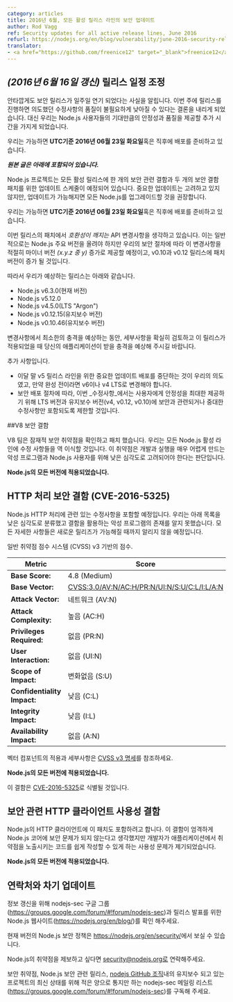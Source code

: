 ```yaml
---
category: articles
title: 2016년 6월, 모든 활성 릴리스 라인의 보안 업데이트
author: Rod Vagg
ref: Security updates for all active release lines, June 2016
refurl: https://nodejs.org/en/blog/vulnerability/june-2016-security-releases/
translator:
- <a href="https://github.com/freenice12" target="_blank">freenice12</a>
---
```


<!--

## _(Update 16-June-2016)_ Adjusted release schedule

Unfortunately we have to announce that we are delaying our security releases by a week. We have concluded that pushing forward with the releases this week would unnecessarily compromise the quality of the fixes we intended to include. Instead, we will be taking the extra time to be sure that we are delivering the stability and quality that Node.js users expect.

We now intend to make releases available on or soon after **Thursday, the 23rd of June, 2016, UTC**.

***Original post is included below***

The Node.js project has scheduled updates for all of its active release lines to patch two security flaws and one security-related usability flaw. We do not consider any of our updates to be critical, however, it is recommended that all production instances of Node.js be upgraded when the releases are made available.

We intend to make releases available on or soon after **Thursday, the 16th of June, 2016, UTC**.

-->

## _(2016년 6월 16일 갱신)_ 릴리스 일정 조정

안타깝게도 보안 릴리스가 일주일 연기 되었다는 사실을 알립니다. 이번 주에 릴리스를 진행하면 의도했던 수정사항의 품질이 불필요하게 낮아질 수 있다는 결론을 내리게 되었습니다. 대신 우리는 Node.js 사용자들의 기대만큼의 안정성과 품질을 제공할 추가 시간을 가지게 되었습니다.

우리는 가능하면 **UTC기준 2016년 06월 23일 화요일**혹은 직후에 배포를 준비하고 있습니다.

***원본 글은 아래에 포함되어 있습니다.***

Node.js 프로젝트는 모든 활성 릴리스에 한 개의 보안 관련 결함과 두 개의 보안 결함 패치를 위한 업데이트 스케줄이 예정되어 있습니다. 중요한 업데이트는 고려하고 있지 않지만, 업데이트가 가능해지면 모든 Node.js를 업그레이드할 것을 권장합니다.

우리는 가능하면 **UTC기준 2016년 06월 23일 화요일**혹은 직후에 배포를 준비하고 있습니다.

<!--
We consider some of the patches in these releases to be API _breaking_ changes which would normally warrant an increase in the major-version number of Node.js. However, in accordance with our security procedures we will be delivering these changes in minor-version increases _(the y in x.y.z)_ where appropriate, and patch-version increases in v0.10 an v0.12 releases.

Therefore, we expect to be releasing:

* Node.js v6.3.0 (Current)
* Node.js v5.12.0
* Node.js v4.5.0 (LTS "Argon")
* Node.js v0.12.15 (Maintenance)
* Node.js v0.10.46 (Maintenance)
-->

이번 릴리스의 패치에서 _호환성이 깨지는_ API 변경사항을 생각하고 있습니다. 이는 일반적으로는 Node.js 주요 버전을 올려야 하지만 우리의 보안 절차에 따라 이 변경사항을 적절히 마이너 버전 _(x.y.z 중 y)_ 증가로 제공할 예정이고, v0.10과 v0.12 릴리스에 패치 버전이 증가 될 것입니다.

따라서 우리가 예상하는 릴리스는 아래와 같습니다.

* Node.js v6.3.0(현재 버전)
* Node.js v5.12.0
* Node.js v4.5.0(LTS "Argon")
* Node.js v0.12.15(유지보수 버전)
* Node.js v0.10.46(유지보수 버전)

<!--
While we anticipate minimal impact from the breaking changes, please be sure to review the details once they are released and make an assessment regarding the impact on your applications.

Additional notes:
* It is our intention to stop releasing critical updates for the v5 release line at the end of this month, you should migrate to to v6 or v4 LTS if you have not already done so.
* In accordance with our security release procedures, we will be limiting changes included in the LTS and Maintenance lines (v4, v0.12 and v0.10) _for these updates_ to only security-related and critical fixes to provide maximum stability for users.
-->

변경사항에서 최소한의 충격을 예상하는 동안, 세부사항을 확실히 검토하고 이 릴리스가 적용되었을 때 당신의 애플리케이션이 받을 충격을 예상해 주시길 바랍니다.

추가 사항입니다.

* 이달 말 v5 릴리스 라인을 위한 중요한 업데이트 배포를 중단하는 것이 우리의 의도였고, 만약 완성 전이라면 v6이나 v4 LTS로 변경해야 합니다.
* 보안 배포 절차에 따라, 이번 _수정사항_에서는 사용자에게 안정성을 최대한 제공하기 위해 LTS 버전과 유지보수 버전(v4, v0.12, v0.10)에 보안과 관련되거나 중대한 수정사항만 포함되도록 제한할 것입니다.

<!--

## V8 security defect

-->

##V8 보안 결함

<!--

The V8 team has identified and patched a potential security vulnerability. We will be backporting the fix to all active release lines of Node.js. Our current assessment is that this vulnerability should be considered low-severity for Node.js users with an exploit being very difficult to develop and execute.

**All versions of Node.js are affected.**

-->

V8 팀은 잠재적 보안 취약점을 확인하고 패치 했습니다. 우리는 모든 Node.js 활성 라인에 수정 사항들을 역 이식할 것입니다. 이 취약점은 개발과 실행을 매우 어렵게 만드는 악성 프로그램과 Node.js 사용자를 위해 낮은 심각도로 고려되어야 한다는 판단입니다.

**Node.js의 모든 버전에 적용되었습니다.**

<!--

## HTTP processing security defect (CVE-2016-5325)

-->

## HTTP 처리 보안 결함 (CVE-2016-5325)

<!--

We will be including fixes relating to Node.js HTTP processing. We categorise these as low-severity and are not aware of any existing exploits leveraging the defects. Full details are embargoed until new releases are available.

Common Vulnerability Scoring System (CVSS) v3 Base Score:

| Metric                      | Score                      |
|-----------------------------|----------------------------|
| **Base Score:**             | 4.8 (Medium)               |
| **Base Vector:**            | [CVSS:3.0/AV:N/AC:H/PR:N/UI:N/S:U/C:L/I:L/A:N](https://www.first.org/cvss/calculator/3.0#CVSS:3.0/AV:N/AC:H/PR:N/UI:N/S:U/C:L/I:L/A:N)
| **Attack Vector:**          | Network (AV:N)             |
| **Attack Complexity:**      | High (AC:H)                |
| **Privileges Required:**    | None (PR:N)                |
| **User Interaction:**       | None (UI:N)                |
| **Scope of Impact:**        | Unchanged (S:U)            |
| **Confidentiality Impact:** | Low (C:L)                  |
| **Integrity Impact:**       | Low (I:L)                  |
| **Availability Impact:**    | None (A:N)                 |

Refer to the [CVSS v3 Specification](https://www.first.org/cvss/specification-document) for details on the meanings and application of the vector components.

**All versions of Node.js are affected.**

This defect will identified as [CVE-2016-5325](https://cve.mitre.org/cgi-bin/cvename.cgi?name=CVE-2016-5325)
-->

Node.js HTTP 처리에 관련 있는 수정사항을 포함할 예정입니다. 우리는 아래 목록을 낮은 심각도로 분류했고 결함을 활용하는 악성 프로그램의 존재를 알지 못했습니다. 모든 자세한 사항들은 새로운 릴리즈가 가능해질 때까지 알리지 않을 예정입니다.

일반 취약점 점수 시스템 (CVSS) v3 기반의 점수.

| Metric                      | Score                      |
|-----------------------------|----------------------------|
| **Base Score:**             | 4.8 (Medium)               |
| **Base Vector:**            | [CVSS:3.0/AV:N/AC:H/PR:N/UI:N/S:U/C:L/I:L/A:N](https://www.first.org/cvss/calculator/3.0#CVSS:3.0/AV:N/AC:H/PR:N/UI:N/S:U/C:L/I:L/A:N)
| **Attack Vector:**          | 네트워크 (AV:N)             |
| **Attack Complexity:**      | 높음 (AC:H)                |
| **Privileges Required:**    | 없음 (PR:N)                |
| **User Interaction:**       | 없음 (UI:N)                |
| **Scope of Impact:**        | 변화없음 (S:U)            |
| **Confidentiality Impact:** | 낮음 (C:L)                  |
| **Integrity Impact:**       | 낮음 (I:L)                  |
| **Availability Impact:**    | 없음 (A:N)                 |

벡터 컴포넌트의 적용과 세부사항은 [CVSS v3 명세](https://www.first.org/cvss/specification-document)를 참조하세요.

**Node.js의 모든 버전에 적용되었습니다.**

이 결함은 [CVE-2016-5325](https://cve.mitre.org/cgi-bin/cvename.cgi?name=CVE-2016-5325)로 식별될 것입니다.

<!--

## Security-related HTTP client usability flaw

We intend to also include a patch for HTTP client in Node.js. While we do not consider this to be strictly a security concern for Node.js core, it poses a usability concern that may easily enable users to write code that exposes vulnerabilities in their applications.

**All versions of Node.js are affected.**

-->

## 보안 관련 HTTP 클라이언트 사용성 결함

Node.js의 HTTP 클라이언트에 이 패치도 포함하려고 합니다. 이 결함이 엄격하게 Node.js 코어에 보안 문제가 되지 않는다고 생각했지만 개발자가 애플리케이션에서 취약점을 노출시키는 코드를 쉽게 작성할 수 있게 하는 사용성 문제가 제기되었습니다.

**Node.js의 모든 버전에 적용되었습니다.**

<!--

## Contact and future updates

Please monitor the nodejs-sec Google Group for updates: https://groups.google.com/forum/#!forum/nodejs-sec or the Node.js website for release announcements: https://nodejs.org/en/blog/

The current Node.js security policy can be found at <https://nodejs.org/en/security/>.

Please contact security@nodejs.org if you wish to report a vulnerability in Node.js.

Subscribe to the low-volume announcement-only nodejs-sec mailing list at https://groups.google.com/forum/#!forum/nodejs-sec to stay up to date on security vulnerabilities and security-related releases of Node.js and the projects maintained in the [nodejs GitHub organisation](http://github.com/nodejs/).

-->

## 연락처와 차기 업데이트

정보 갱신을 위해 nodejs-sec 구글 그룹(<https://groups.google.com/forum/#!forum/nodejs-sec>)과 릴리스 발표를 위한 Node.js 웹사이트(<https://nodejs.org/en/blog/>)를 확인 해주세요.

현재 버전의 Node.js 보안 정책은 <https://nodejs.org/en/security/>에서 보실 수 있습니다.

Node.js의 취약점을 제보하고 싶다면 security@nodejs.org로 연락해주세요.

보안 취약점, Node.js 보안 관련 릴리스, [nodejs GitHub 조직](http://github.com/nodejs/)내의 유지보수 되고 있는 프로젝트의 최신 상태를 위해 적은 양으로 통지만 하는 nodejs-sec 메일링 리스트(<https://groups.google.com/forum/#!forum/nodejs-sec>)를 구독해 주세요.
